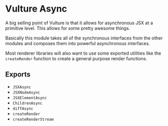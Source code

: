 # Vulture Async
A big selling point of Vulture is that it allows for asynchronous JSX at a primitive level. This allows for some pretty awesome things.

Basically this module takes all of the synchronous interfaces from the other modules and composes them into powerful asynchronous interfaces.

Most renderer libraries will also want to use some exported utilities like the `createRender` function to create a general purpose render functions.

## Exports
- `JSXAsync`
- `JSXNodeAsync`
- `JSXElementAsync`
- `ChildrenAsync`
- `diffAsync`
- `createRender`
- `createRenderStream`
